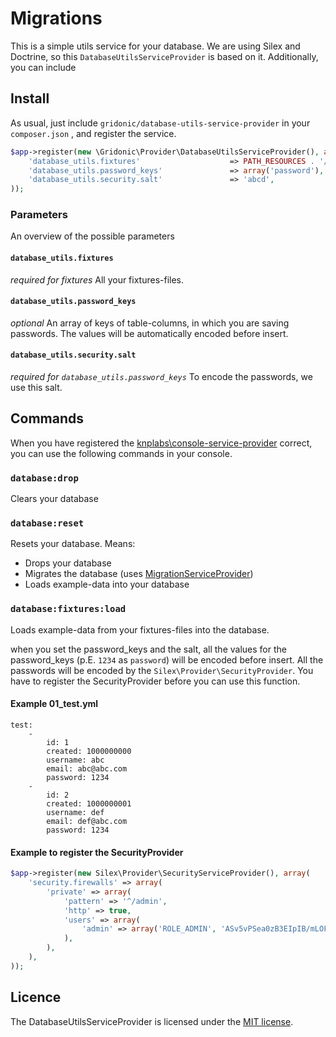 # Migrations

This is a simple utils service for your database. We are using Silex and Doctrine, so this `DatabaseUtilsServiceProvider` is based on it.
Additionally, you can include


## Install

As usual, just include `gridonic/database-utils-service-provider` in your `composer.json` , and register the service.

```php
$app->register(new \Gridonic\Provider\DatabaseUtilsServiceProvider(), array(
    'database_utils.fixtures'                    => PATH_RESOURCES . '/fixtures/*.yml',
    'database_utils.password_keys'               => array('password'),
    'database_utils.security.salt'               => 'abcd',
));
```
### Parameters
An overview of the possible parameters
#### `database_utils.fixtures`
*required for fixtures*
All your fixtures-files.

#### `database_utils.password_keys`
*optional* An array of keys of table-columns, in which you are saving passwords. The values will be automatically encoded before insert.

#### `database_utils.security.salt`
*required for `database_utils.password_keys`* To encode the passwords, we use this salt.

## Commands
When you have registered the [knplabs\console-service-provider](https://github.com/KnpLabs/ConsoleServiceProvider) correct, you can use the following commands in your console.

### `database:drop`
Clears your database

### `database:reset`
Resets your database. Means:
* Drops your database
* Migrates the database (uses [MigrationServiceProvider](https://github.com/gridonic/MigrationServiceProvider))
* Loads example-data into your database

### `database:fixtures:load`
Loads example-data from your fixtures-files into the database.

when you set the password_keys and the salt, all the values for the password_keys (p.E. `1234` as `password`) will be encoded before insert.
All the passwords will be encoded by the `Silex\Provider\SecurityProvider`. You have to register the SecurityProvider before you can use this function.

#### Example 01_test.yml
```
test:
    -
        id: 1
        created: 1000000000
        username: abc
        email: abc@abc.com
        password: 1234
    -
        id: 2
        created: 1000000001
        username: def
        email: def@abc.com
        password: 1234
```
#### Example to register the SecurityProvider
```php
$app->register(new Silex\Provider\SecurityServiceProvider(), array(
    'security.firewalls' => array(
        'private' => array(
            'pattern' => '^/admin',
            'http' => true,
            'users' => array(
                'admin' => array('ROLE_ADMIN', 'ASv5vPSea0zB3EIpIB/mLOFAxkMIfh1EkTozyenPTZa0mGAiTC3n+mCAEdcYiITruuPaFb6GWFDiyF5fvJtqOg=='),
            ),
        ),
    ),
));
```


## Licence
The DatabaseUtilsServiceProvider is licensed under the [MIT license](LICENSE).
